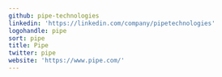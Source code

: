 ```yaml
---
github: pipe-technologies
linkedin: 'https://linkedin.com/company/pipetechnologies'
logohandle: pipe
sort: pipe
title: Pipe
twitter: pipe
website: 'https://www.pipe.com/'
---
```

